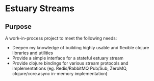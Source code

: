 <!--
    README.md

    Copyright 2016 Jeremy Crosen

    Licensed under the Apache License, Version 2.0 (the "License");
    you may not use this file except in compliance with the License.
    You may obtain a copy of the License at

       http://www.apache.org/licenses/LICENSE-2.0

    Unless required by applicable law or agreed to in writing, software
    distributed under the License is distributed on an "AS IS" BASIS,
    WITHOUT WARRANTIES OR CONDITIONS OF ANY KIND, either express or implied.
    See the License for the specific language governing permissions and
    limitations under the License.
-->

# Estuary Streams

## Purpose
A work-in-process project to meet the following needs:

* Deepen my knowledge of building highly usable and flexible clojure libraries and utilities
* Provide a simple interface for a stateful estuary stream
* Provide clojure bindings for various stream protocols and implementations (eg. Redis/RabbitMQ Pub/Sub, ZeroMQ, clojure/core.async in-memory implementation)
